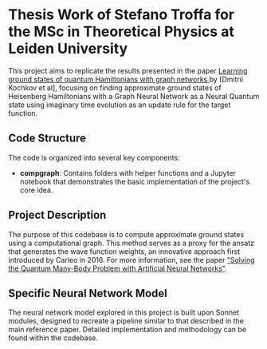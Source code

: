 # Thesis Work of Stefano Troffa for the MSc in Theoretical Physics at Leiden University

This project aims to replicate the results presented in the paper [Learning ground states of quantum Hamiltonians with graph networks
](https://arxiv.org/pdf/2110.06390) by [Dmitrii Kochkov et al], focusing on finding approximate ground states of Heisenberg Hamiltonians with a Graph Neural Network as a Neural Quantum state using imaginary time evolution as an update rule for the target function.

## Code Structure

The code is organized into several key components:

- **compgraph**: Contains folders with helper functions and a Jupyter notebook that demonstrates the basic implementation of the project's core idea.

## Project Description

The purpose of this codebase is to compute approximate ground states using a computational graph. This method serves as a proxy for the ansatz that generates the wave function weights, an innovative approach first introduced by Carleo in 2016. For more information, see the paper ["Solving the Quantum Many-Body Problem with Artificial Neural Networks"](https://arxiv.org/abs/1606.02318).

## Specific Neural Network Model

The neural network model explored in this project is built upon Sonnet modules, designed to recreate a pipeline similar to that described in the main reference paper. Detailed implementation and methodology can be found within the codebase.